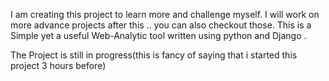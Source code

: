 I am creating this project to learn more and challenge myself. I will work on more advance projects after this .. you can also checkout those.
This is a Simple yet a useful Web-Analytic tool written using python and Django .


The Project is still in progress(this is fancy of saying that i started this project 3 hours before)